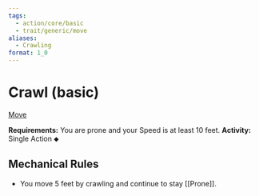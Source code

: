 ```yaml
---
tags:
  - action/core/basic
  - trait/generic/move
aliases:
  - Crawling
format: 1_0
---
```

# Crawl (basic) [](#Actions "Single Action")

[Move](Move.md "General Trait")

**Requirements:** You are prone and your Speed is at least 10 feet.
**Activity:** Single Action ⬥

## Mechanical Rules

- You move 5 feet by crawling and continue to stay [[Prone]].